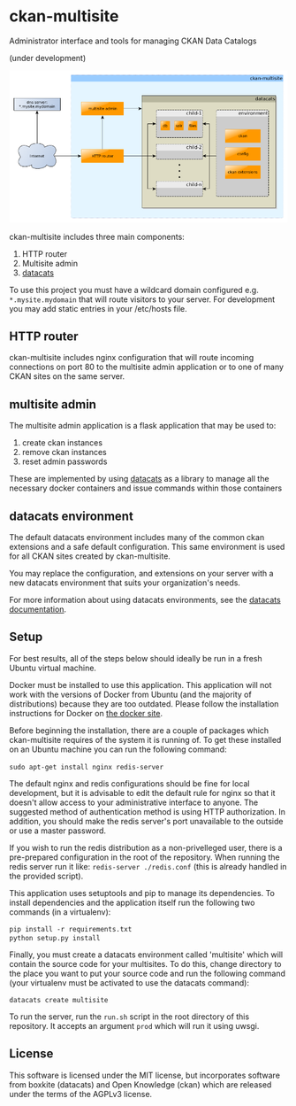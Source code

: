 # ckan-multisite
Administrator interface and tools for managing CKAN Data Catalogs

(under development)

![ckan-multisite overview](diagrams/ckan-multisite.png)

ckan-multisite includes three main components:

1. HTTP router
2. Multisite admin
3. [datacats](https://github.com/boxkite/datacats)

To use this project you must have a wildcard domain configured
e.g. `*.mysite.mydomain` that will route visitors to your server.
For development you may add static entries in your /etc/hosts file.

## HTTP router

ckan-multisite includes nginx configuration that will route incoming
connections on port 80 to the multisite admin application or to one
of many CKAN sites on the same server.

## multisite admin

The multisite admin application is a flask application that may be
used to:

1. create ckan instances
2. remove ckan instances
3. reset admin passwords

These are implemented by using
[datacats](https://github.com/boxkite/datacats)
as a library to manage all the necessary docker containers
and issue commands within those containers

## datacats environment

The default datacats environment includes many of the common ckan
extensions and a safe default configuration. This same environment
is used for all CKAN sites created by ckan-multisite.

You may replace the configuration, and extensions on your server
with a new datacats environment that suits your organization's needs.

For more information about using datacats environments, see the
[datacats documentation](http://docs.datacats.com/).

## Setup

For best results, all of the steps below should ideally be run in a fresh Ubuntu
virtual machine.

Docker must be installed to use this application. This application will not work
with the versions of Docker from Ubuntu (and the majority of distributions)
because they are too outdated. Please follow the installation instructions for
Docker on [the docker site](https://docs.docker.com/installation/).

Before beginning the installation, there are a couple of packages which
ckan-multisite requires of the system it is running of. To get these installed
on an Ubuntu machine you can run the following command:

``` sudo apt-get install nginx redis-server ```


The default nginx and redis configurations should be fine for local development,
but it is advisable to edit the default rule for nginx so that it doesn't allow
access to your administrative interface to anyone. The suggested method of
authentication method is using HTTP authorization. In addition, you should make
the redis server's port unavailable to the outside or use a master password.

If you wish to run the redis distribution as a non-privelleged user, there is
a pre-prepared configuration in the root of the repository. When running the
redis server run it like: ``redis-server ./redis.conf`` (this is already handled
in the provided script).


This application uses setuptools and pip to manage its dependencies. To install
dependencies and the application itself run the following two commands
(in a virtualenv):

```
pip install -r requirements.txt
python setup.py install
```

Finally, you must create a datacats environment called 'multisite' which
will contain the source code for your multisites. To do this, change 
directory to the place you want to put your source code and run the following
command (your virtualenv must be activated to use the datacats command):

```
datacats create multisite
```

To run the server, run the ``run.sh`` script in the root directory of this
repository. It accepts an argument ``prod`` which will run it using uwsgi.

## License

This software is licensed under the MIT license, but incorporates
software from boxkite (datacats) and Open Knowledge (ckan)
which are released under the terms of the AGPLv3 license.
